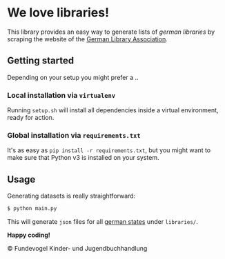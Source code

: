 # We love libraries!
This library provides an easy way to generate lists of *german libraries* by scraping the website of the [German Library Association](https://www.bibliotheksverband.de/metamenue/english.html).

## Getting started
Depending on your setup you might prefer a ..

### Local installation via `virtualenv`
Running `setup.sh` will install all dependencies inside a virtual environment, ready for action.

### Global installation via `requirements.txt`
It's as easy as `pip install -r requirements.txt`, but you might want to make sure that Python v3 is installed on your system.

## Usage
Generating datasets is really straightforward:

```bash
$ python main.py
```

This will generate `json` files for all [german states](https://en.wikipedia.org/wiki/States_of_Germany) under `libraries/`.

**Happy coding!**


:copyright: Fundevogel Kinder- und Jugendbuchhandlung

